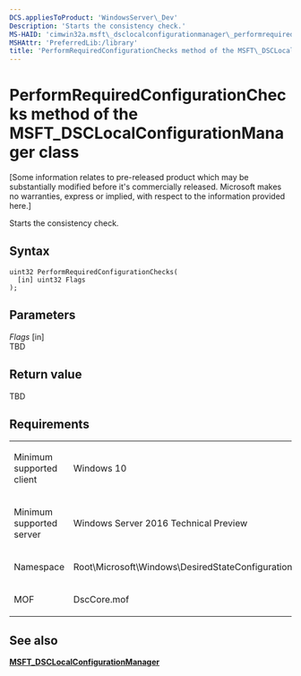 ```yaml
---
DCS.appliesToProduct: 'WindowsServer\_Dev'
Description: 'Starts the consistency check.'
MS-HAID: 'cimwin32a.msft\_dsclocalconfigurationmanager\_performrequiredconfigurationchecks'
MSHAttr: 'PreferredLib:/library'
title: 'PerformRequiredConfigurationChecks method of the MSFT\_DSCLocalConfigurationManager class'
---
```


# PerformRequiredConfigurationChecks method of the MSFT\_DSCLocalConfigurationManager class


\[Some information relates to pre-released product which may be substantially modified before it's commercially released. Microsoft makes no warranties, express or implied, with respect to the information provided here.\]

Starts the consistency check.

Syntax
------

```mof
uint32 PerformRequiredConfigurationChecks(
  [in] uint32 Flags
);
```

Parameters
----------

*Flags* \[in\]  
TBD

Return value
------------

TBD

Requirements
------------

<table>
<colgroup>
<col width="50%" />
<col width="50%" />
</colgroup>
<tbody>
<tr class="odd">
<td align="left"><p>Minimum supported client</p></td>
<td align="left"><p>Windows 10</p></td>
</tr>
<tr class="even">
<td align="left"><p>Minimum supported server</p></td>
<td align="left"><p>Windows Server 2016 Technical Preview</p></td>
</tr>
<tr class="odd">
<td align="left"><p>Namespace</p></td>
<td align="left"><p>Root\Microsoft\Windows\DesiredStateConfiguration</p></td>
</tr>
<tr class="even">
<td align="left"><p>MOF</p></td>
<td align="left">DscCore.mof</td>
</tr>
</tbody>
</table>

## <span id="see_also"></span>See also


[**MSFT\_DSCLocalConfigurationManager**](msft-dsclocalconfigurationmanager.md)

 

 



